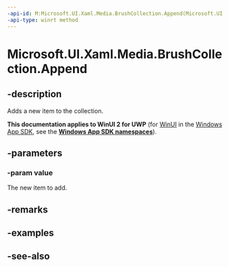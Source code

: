 ```yaml
---
-api-id: M:Microsoft.UI.Xaml.Media.BrushCollection.Append(Microsoft.UI.Xaml.Media.Brush)
-api-type: winrt method
---
```


<!-- Method syntax
public void Append(Windows.UI.Xaml.Media.Brush value)
-->

# Microsoft.UI.Xaml.Media.BrushCollection.Append

## -description
Adds a new item to the collection.

**This documentation applies to WinUI 2 for UWP** (for [WinUI](/windows/apps/winui/winui3/) in the [Windows App SDK](/windows/apps/windows-app-sdk/), see the **[Windows App SDK namespaces](/windows/windows-app-sdk/api/winrt/)**).

## -parameters
### -param value
The new item to add.

## -remarks

## -examples

## -see-also
